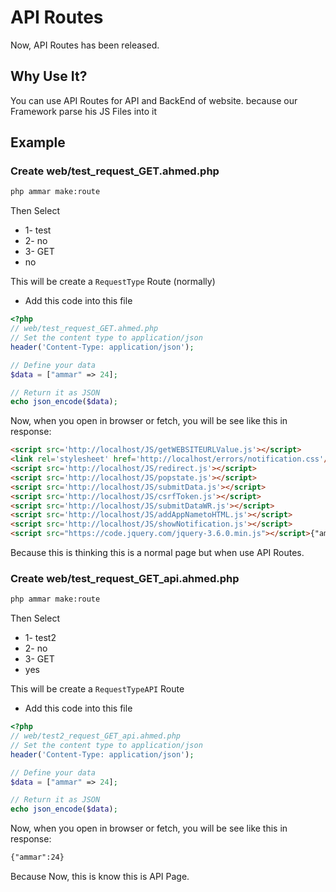 # API Routes

Now, API Routes has been released.

## Why Use It?

You can use API Routes for API and BackEnd of website. because our Framework parse his JS Files into it

## Example

### Create web/test\_request\_GET.ahmed.php

```bash
php ammar make:route
```

Then Select

* 1- test
* 2- no
* 3- GET
* no

This will be create a `RequestType` Route (normally)

* Add this code into this file

```php
<?php
// web/test_request_GET.ahmed.php
// Set the content type to application/json
header('Content-Type: application/json');

// Define your data
$data = ["ammar" => 24];

// Return it as JSON
echo json_encode($data);
```

Now, when you open in browser or fetch, you will be see like this in response:

```html
<script src='http://localhost/JS/getWEBSITEURLValue.js'></script>
<link rel='stylesheet' href='http://localhost/errors/notification.css'/>
<script src='http://localhost/JS/redirect.js'></script>
<script src='http://localhost/JS/popstate.js'></script>
<script src='http://localhost/JS/submitData.js'></script>
<script src='http://localhost/JS/csrfToken.js'></script>
<script src='http://localhost/JS/submitDataWR.js'></script>
<script src='http://localhost/JS/addAppNametoHTML.js'></script>
<script src='http://localhost/JS/showNotification.js'></script>
<script src="https://code.jquery.com/jquery-3.6.0.min.js"></script>{"ammar":24}
```

Because this is thinking this is a normal page but when use API Routes.

### Create web/test\_request\_GET\_api.ahmed.php

```bash
php ammar make:route
```

Then Select

* 1- test2
* 2- no
* 3- GET
* yes

This will be create a `RequestTypeAPI` Route

* Add this code into this file

```php
<?php
// web/test2_request_GET_api.ahmed.php
// Set the content type to application/json
header('Content-Type: application/json');

// Define your data
$data = ["ammar" => 24];

// Return it as JSON
echo json_encode($data);
```

Now, when you open in browser or fetch, you will be see like this in response:

```html
{"ammar":24}
```

Because Now, this is know this is API Page.

